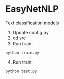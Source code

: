 # EasyNetNLP
Text classification models

1. Update config.py
2. cd src
3. Run train:
```
python train.py
```
4. Run train:
```
python test.py
```
